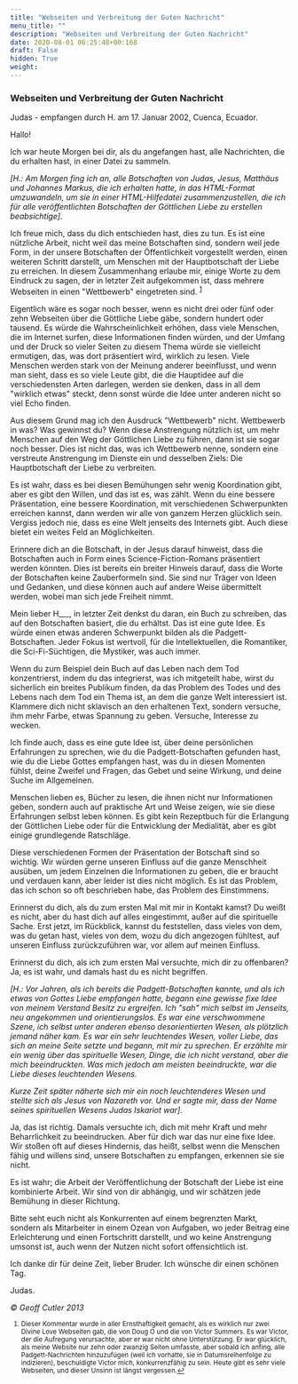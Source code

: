 ```yaml
---
title: "Webseiten und Verbreitung der Guten Nachricht"
menu_title: ""
description: "Webseiten und Verbreitung der Guten Nachricht"
date: 2020-08-01 06:25:48+00:168
draft: False
hidden: True
weight:
---
```

### Webseiten und Verbreitung der Guten Nachricht

Judas - empfangen durch H. am 17. Januar 2002, Cuenca, Ecuador.

Hallo!

Ich war heute Morgen bei dir, als du angefangen hast, alle Nachrichten, die du erhalten hast, in einer Datei zu sammeln.

*[H.: Am Morgen fing ich an, alle Botschaften von Judas, Jesus, Matthäus und Johannes Markus, die ich erhalten hatte, in das HTML-Format umzuwandeln, um sie in einer HTML-Hilfedatei zusammenzustellen, die ich für alle veröffentlichten Botschaften der Göttlichen Liebe zu erstellen beabsichtige].*

Ich freue mich, dass du dich entschieden hast, dies zu tun. Es ist eine nützliche Arbeit, nicht weil das meine Botschaften sind, sondern weil jede Form, in der unsere Botschaften der Öffentlichkeit vorgestellt werden, einen weiteren Schritt darstellt, um Menschen mit der Hauptbotschaft der Liebe zu erreichen. In diesem Zusammenhang erlaube mir, einige Worte zu dem Eindruck zu sagen, der in letzter Zeit aufgekommen ist, dass mehrere Webseiten in einen "Wettbewerb" eingetreten sind. <sup id="a1">[1](#f1)</sup>

Eigentlich wäre es sogar noch besser, wenn es nicht drei oder fünf oder zehn Webseiten über die Göttliche Liebe gäbe, sondern hundert oder tausend. Es würde die Wahrscheinlichkeit erhöhen, dass viele Menschen, die im Internet surfen, diese Informationen finden würden, und der Umfang und der Druck so vieler Seiten zu diesem Thema würde sie vielleicht ermutigen, das, was dort präsentiert wird, wirklich zu lesen. Viele Menschen werden stark von der Meinung anderer beeinflusst, und wenn man sieht, dass es so viele Leute gibt, die die Hauptidee auf die verschiedensten Arten darlegen, werden sie denken, dass in all dem "wirklich etwas" steckt, denn sonst würde die Idee unter anderen nicht so viel Echo finden.

Aus diesem Grund mag ich den Ausdruck "Wettbewerb" nicht. Wettbewerb in was? Was gewinnst du? Wenn diese Anstrengung nützlich ist, um mehr Menschen auf den Weg der Göttlichen Liebe zu führen, dann ist sie sogar noch besser. Dies ist nicht das, was ich Wettbewerb nenne, sondern eine verstreute Anstrengung im Dienste ein und desselben Ziels: Die Hauptbotschaft der Liebe zu verbreiten.

Es ist wahr, dass es bei diesen Bemühungen sehr wenig Koordination gibt, aber es gibt den Willen, und das ist es, was zählt. Wenn du eine bessere Präsentation, eine bessere Koordination, mit verschiedenen Schwerpunkten erreichen kannst, dann werden wir alle von ganzem Herzen glücklich sein. Vergiss jedoch nie, dass es eine Welt jenseits des Internets gibt. Auch diese bietet ein weites Feld an Möglichkeiten.

Erinnere dich an die Botschaft, in der Jesus darauf hinweist, dass die Botschaften auch in Form eines Science-Fiction-Romans präsentiert werden könnten. Dies ist bereits ein breiter Hinweis darauf, dass die Worte der Botschaften keine Zauberformeln sind. Sie sind nur Träger von Ideen und Gedanken, und diese können auch auf andere Weise übermittelt werden, wobei man sich jede Freiheit nimmt.

Mein lieber H___, in letzter Zeit denkst du daran, ein Buch zu schreiben, das auf den Botschaften basiert, die du erhältst. Das ist eine gute Idee. Es würde einen etwas anderen Schwerpunkt bilden als die Padgett-Botschaften. Jeder Fokus ist wertvoll, für die Intellektuellen, die Romantiker, die Sci-Fi-Süchtigen, die Mystiker, was auch immer.

Wenn du zum Beispiel dein Buch auf das Leben nach dem Tod konzentrierst, indem du das integrierst, was ich mitgeteilt habe, wirst du sicherlich ein breites Publikum finden, da das Problem des Todes und des Lebens nach dem Tod ein Thema ist, an dem die ganze Welt interessiert ist. Klammere dich nicht sklavisch an den erhaltenen Text, sondern versuche, ihm mehr Farbe, etwas Spannung zu geben. Versuche, Interesse zu wecken.

Ich finde auch, dass es eine gute Idee ist, über deine persönlichen Erfahrungen zu sprechen, wie du die Padgett-Botschaften gefunden hast, wie du die Liebe Gottes empfangen hast, was du in diesen Momenten fühlst, deine Zweifel und Fragen, das Gebet und seine Wirkung, und deine Suche im Allgemeinen.

Menschen lieben es, Bücher zu lesen, die ihnen nicht nur Informationen geben, sondern auch auf praktische Art und Weise zeigen, wie sie diese Erfahrungen selbst leben können. Es gibt kein Rezeptbuch für die Erlangung der Göttlichen Liebe oder für die Entwicklung der Medialität, aber es gibt einige grundlegende Ratschläge.

Diese verschiedenen Formen der Präsentation der Botschaft sind so wichtig. Wir würden gerne unseren Einfluss auf die ganze Menschheit ausüben, um jedem Einzelnen die Informationen zu geben, die er braucht und verdauen kann, aber leider ist dies nicht möglich. Es ist das Problem, das ich schon so oft beschrieben habe, das Problem des Einstimmens.

Erinnerst du dich, als du zum ersten Mal mit mir in Kontakt kamst? Du weißt es nicht, aber du hast dich auf alles eingestimmt, außer auf die spirituelle Sache. Erst jetzt, im Rückblick, kannst du feststellen, dass vieles von dem, was du getan hast, vieles von dem, wozu du dich angezogen fühltest, auf unseren Einfluss zurückzuführen war, vor allem auf meinen Einfluss.

Erinnerst du dich, als ich zum ersten Mal versuchte, mich dir zu offenbaren? Ja, es ist wahr, und damals hast du es nicht begriffen.

*[H.: Vor Jahren, als ich bereits die Padgett-Botschaften kannte, und als ich etwas von Gottes Liebe empfangen hatte, begann eine gewisse fixe Idee von meinem Verstand Besitz zu ergreifen. Ich "sah" mich selbst im Jenseits, neu angekommen und orientierungslos. Es war eine verschwommene Szene, ich selbst unter anderen ebenso desorientierten Wesen, als plötzlich jemand näher kam. Es war ein sehr leuchtendes Wesen, voller Liebe, das sich an meine Seite setzte und begann, mit mir zu sprechen. Er erzählte mir ein wenig über das spirituelle Wesen, Dinge, die ich nicht verstand, aber die mich beeindruckten. Was mich jedoch am meisten beeindruckte, war die Liebe dieses leuchtenden Wesens.*

*Kurze Zeit später näherte sich mir ein noch leuchtenderes Wesen und stellte sich als Jesus von Nazareth vor. Und er sagte mir, dass der Name seines spirituellen Wesens Judas Iskariot war].*

Ja, das ist richtig. Damals versuchte ich, dich mit mehr Kraft und mehr Beharrlichkeit zu beeindrucken. Aber für dich war das nur eine fixe Idee. Wir stoßen oft auf dieses Hindernis, das heißt, selbst wenn die Menschen fähig und willens sind, unsere Botschaften zu empfangen, erkennen sie sie nicht.

Es ist wahr; die Arbeit der Veröffentlichung der Botschaft der Liebe ist eine kombinierte Arbeit. Wir sind von dir abhängig, und wir schätzen jede Bemühung in dieser Richtung.

Bitte seht euch nicht als Konkurrenten auf einem begrenzten Markt, sondern als Mitarbeiter in einem Ozean von Aufgaben, wo jeder Beitrag eine Erleichterung und einen Fortschritt darstellt, und wo keine Anstrengung umsonst ist, auch wenn der Nutzen nicht sofort offensichtlich ist.

Ich danke dir für deine Zeit, lieber Bruder. Ich wünsche dir einen schönen Tag.

Judas.

*© Geoff Cutler 2013*
<small>

1. <large id="f1"> Dieser Kommentar wurde in aller Ernsthaftigkeit gemacht, als es wirklich nur zwei Divine Love Webseiten gab, die von Doug O und die von Victor Summers. Es war Victor, der die Aufregung verursachte, aber er war nicht ohne Unterstützung. Er war glücklich, als meine Website nur zehn oder zwanzig Seiten umfasste, aber sobald ich anfing, alle Padgett-Nachrichten hinzuzufügen (weil ich vorhatte, sie in Datumsreihenfolge zu indizieren), beschuldigte Victor mich, konkurrenzfähig zu sein. Heute gibt es sehr viele Webseiten, und dieser Unsinn ist längst vergessen.[↩](#a1)
